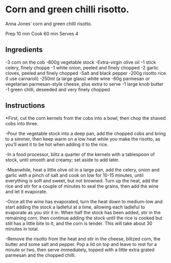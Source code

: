# Corn and green chilli risotto.

Anna Jones’ corn and green chilli risotto.

Prep 10 min
Cook 60 min
Serves 4

## Ingredients
-3 corn on the cob
-800g vegetable stock
-Extra-virgin olive oil
-1 stick celery, finely choppe
-1 white onion, peeled and finely chopped
-2 garlic cloves, peeled and finely chopped
-Salt and black pepper
-200g risotto rice (I use carnaroli)
-250ml (a large glass) white wine
-60g parmesan or vegetarian parmesan-style cheese, plus extra to serve
-1 large knob butter
-1 green chilli, deseeded and very finely chopped


## Instructions

*First, cut the corn kernels from the cobs into a bowl, then chop the shaved cobs into three.

-Pour the vegetable stock into a deep pan, add the chopped cobs and bring to a simmer, then keep warm on a low heat while you make the risotto, as you’ll want it to be hot when adding it to the rice.

-In a food processor, blitz a quarter of the kernels with a tablespoon of stock, until smooth and creamy; set aside to add later.

-Meanwhile, heat a little olive oil in a large pan, add the celery, onion and garlic with a pinch of salt and cook on low for 10-15 minutes, until everything is soft and sweet, but not browned. Turn up the heat, add the rice and stir for a couple of minutes to seal the grains, then add the wine and let it evaporate.

-Once all the wine has evaporated, turn the heat down to medium-low and start adding the stock a ladleful at a time, allowing each ladleful to evaporate as you stir it in. When half the stock has been added, stir in the remaining corn, then continue adding the stock until the rice is cooked but still has a little bite to it, and the corn is tender. This will take about 30 minutes in total.

-Remove the risotto from the heat and stir in the cheese, blitzed corn, the butter and some salt and pepper. Pop a lid on top and leave to rest for a minute or two, then serve immediately, topped with a little extra grated parmesan and the chopped chilli.
